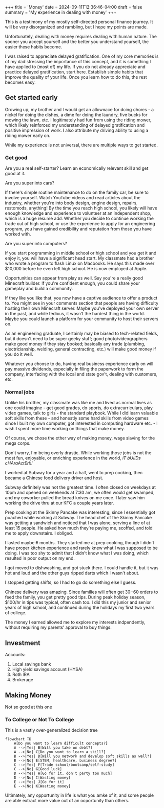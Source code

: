 +++
title = 'Money'
date = 2024-09-11T12:36:46-04:00
draft = false
summary = 'My experience in dealing with money'
+++

This is a testimony of my mostly self-directed personal finance journey. It will be very disorganized and rambling, but I hope my points are made.

Unfortunately, dealing with money requires dealing with human nature.
The sooner you accept yourself and the better you understand yourself, the easier these habits become.

I was raised to appreciate delayed gratification.
One of my core memories is of my dad stressing the importance of this concept, and it is something I have applied to (most of) my life.
If you do not already appreciate and practice delayed gratification, start here.
Establish simple habits that improve the quality of your life.
Once you learn how to do this, the rest becomes easy.

## Get started early

Growing up, my brother and I would get an allownace for doing chores - a nickel for doing the dishes, a dime for doing the laundry, five bucks for mowing the lawn, etc.
I legitimately had fun from using the riding mower, which likely reinforced my understanding of delayed gratification and positive impression of work.
I also attribute my driving ability to using a riding mower early on.

While my experience is not universal, there are multiple ways to get started.

### Get good

Are you a real self-starter?
Learn an economically relevant skill and get good at it.

Are you super into cars?

If there's simple routine maintenance to do on the family car, be sure to involve yourself.
Watch YouTube videos and read articles about the industry, whether you're into body design, engine design, repairs, restomods, anything!
By the time you reach high school, you likely will have enough knowledge and experience to volunteer at an independent shop, which is a huge resume add.
Whether you decide to continue working the trade out of high school, or use the experience to apply for an engineering program, you have gained credibility and reputation from those you have worked with.

Are you super into computers?

If you start programming in middle school or high school and you get it and enjoy it, you will have a significant head start. My classmate had a brother who wrote a program to flash Linux on Macbooks. He says this made over $10,000 before he even left high school. He is now employed at Apple.

Opportunities can appear from play as well.
Say you're a really good Minecraft builder.
If you're confident enough, you could share your gameplay and build a community.

If they like you like that, you now have a captive audience to offer a product to.
You might see in your comments section that people are having difficulty hosting their own Minecraft server.
Maybe you've deployed your own server in the past, and while tedious, it wasn't the hardest thing in the world.
Maybe you could launch a platform for your community to host their servers on.

As an engineering graduate, I certainly may be biased to tech-related fields, but it doesn't need to be super geeky stuff; good photo/videographers make good money if they stay booked; basically any trade (plumbing, electricianship, welding, general contracting, etc.) will make good money if you do it well.

Whatever you choose to do, having real business experience early on will pay massive dividends, especially in filing the paperwork to form the company, interfacing with the local and state gov't, dealing with customers, etc.

### Normal jobs

Unlike his brother, my classmate was like me and lived as normal lives as one could imagine - get good grades, do sports, do extracurriculars, play video games, talk to girls - the standard playbook.
While I did learn valuable soft skills from these - and honestly some hard skills from video games since I built my own computer, got interested in computing hardware etc. - I wish I spent more time working on things that make money.

Of course, we chose the other way of making money, wage slaving for the mega corps.

Don't worry, I'm being overly drastic.
While working those jobs is not the most fun, enjoyable, or enriching experience in the world, *iT bUIlDs cHAraActEr!!!*

I worked at Subway for a year and a half, went to prep cooking, then became a Chinese food delivery driver and host.

Subway definitely was not the greatest time.
I often closed on weekdays at 10pm and opened on weekends at 7:30 am, we often would get swamped, and my coworker pulled the bread knives on me once.
I later saw him working the drive thru at our KFC a couple years later.

Prep cooking at the Skinny Pancake was interesting, since I essentially got poached while working at Subway.
The head chef of the Skinny Pancake was getting a sandwich and noticed that I was alone, serving a line of at least 15 people.
He asked how much they're paying me, scoffed, and told me to apply downstairs.
I obliged.

I lasted maybe 6 months. They started me at prep cooking, though I didn't have proper kitchen experience and rarely knew what I was supposed to be doing.
I was too shy to admit that I didn't know what I was doing, which resulted in poor output on my end.

I got moved to dishwashing, and got stuck there.
I could handle it, but it was hot and loud and the other guys ripped darts which I wasn't about.

I stopped getting shifts, so I had to go do something else I guess.

Chinese delivery was amazing.
Since families will often get $30-$60 orders to feed the family, you get pretty good tips.
During peak holiday season, $100/hr in tips was typical, often cash too.
I did this my junior and senior years of high school, and continued during the holidays my first two years of college.

The money I earned allowed me to explore my interests indpendently, without requiring my parents' approval to buy things.

## Investment



Accounts:
1. Local savings bank
2. High yield savings account (HYSA)
3. Roth IRA
4. Brokerage


## Making Money

Not so good at this one

### To College or Not To College

This is a vastly over-generalized decision tree

```mermaid
flowchart TD
    A[Do you want to learn difficult concepts?]
    A -->|Yes| B[Will you take on debt?]
    A -->|No| C[Do you want to learn a skill?]
    B -->|Yes| D[Will you network and develop soft skills as well?]
    B -->|No| E[STEM, healthcare, business degree?]
    C -->|Yes| F[Trade school/bootcamp/self-study]
    C -->|No| G[Good luck]
    D -->|Yes| H[Go for it, don't party too much]
    D -->|No| I[Wasting money] 
    E -->|Yes| J[Go for it]
    E -->|No| K[Wasting money]
```

Ultimately, any opportunity in life is what you amke of it, and some people are able extract more value out of an ooportunity than others.